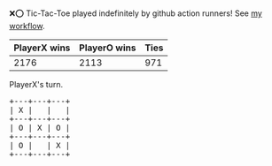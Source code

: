 :x::o: Tic-Tac-Toe played indefinitely by github action runners! See [my workflow](.github/workflows/play.yaml).

|PlayerX wins|PlayerO wins|Ties|
|-|-|-|
|2176|2113|971|

PlayerX's turn.

<pre>
+---+---+---+
| X |   |   |
+---+---+---+
| O | X | O |
+---+---+---+
| O |   | X |
+---+---+---+
</pre>